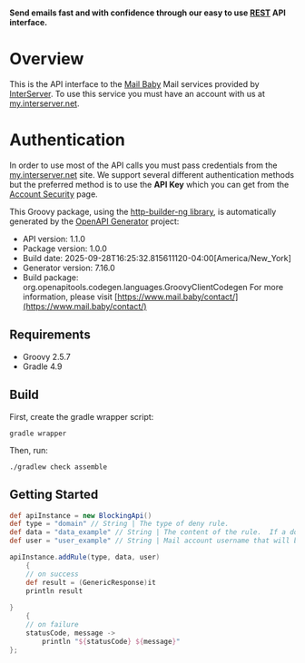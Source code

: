 # 

**Send emails fast and with confidence through our easy to use [REST](https://en.wikipedia.org/wiki/Representational_state_transfer) API interface.**
# Overview
This is the API interface to the [Mail Baby](https//mail.baby/) Mail services provided by [InterServer](https://www.interserver.net). To use this service you must have an account with us at [my.interserver.net](https://my.interserver.net).
# Authentication
In order to use most of the API calls you must pass credentials from the [my.interserver.net](https://my.interserver.net/) site.
We support several different authentication methods but the preferred method is to use the **API Key** which you can get from the [Account Security](https://my.interserver.net/account_security) page.


This Groovy package, using the [http-builder-ng library](https://http-builder-ng.github.io/http-builder-ng/), is automatically generated by the [OpenAPI Generator](https://openapi-generator.tech) project:

- API version: 1.1.0
- Package version: 1.0.0
- Build date: 2025-09-28T16:25:32.815611120-04:00[America/New_York]
- Generator version: 7.16.0
- Build package: org.openapitools.codegen.languages.GroovyClientCodegen
For more information, please visit [https://www.mail.baby/contact/](https://www.mail.baby/contact/)

## Requirements

* Groovy 2.5.7
* Gradle 4.9

## Build

First, create the gradle wrapper script:

```
gradle wrapper
```

Then, run:

```
./gradlew check assemble
```

## Getting Started


```groovy
def apiInstance = new BlockingApi()
def type = "domain" // String | The type of deny rule.
def data = "data_example" // String | The content of the rule.  If a domain type rule then an example would be google.com. For a begins with type an example would be msgid-.  For the email typer an example would be user@server.com.
def user = "user_example" // String | Mail account username that will be tied to this rule.  If not specified the first active mail order will be used.

apiInstance.addRule(type, data, user)
    {
    // on success
    def result = (GenericResponse)it
    println result
    
}
    {
    // on failure
    statusCode, message ->
        println "${statusCode} ${message}"
};
```

